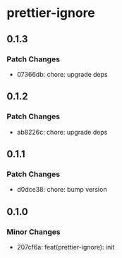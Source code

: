 # prettier-ignore

## 0.1.3

### Patch Changes

- 07366db: chore: upgrade deps

## 0.1.2

### Patch Changes

- ab8226c: chore: upgrade deps

## 0.1.1

### Patch Changes

- d0dce38: chore: bump version

## 0.1.0

### Minor Changes

- 207cf6a: feat(prettier-ignore): init
